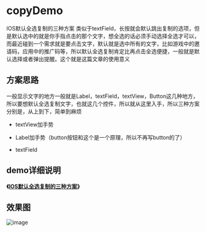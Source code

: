 # copyDemo
IOS默认全选复制的三种方案
类似于textField，长按就会默认跳出复制的选项，但是默认选中的就是你手指点击的那个文字，想全选的话必须手动选择全选才可以，而最近碰到一个需求就是要点击文字，默认就是选中所有的文字，比如游戏中的邀请码，应用中的推广码等，所以默认全选复制肯定比再点击全选便捷，一般就是默认选择或者弹出提醒。这个就是这篇文章的使用意义

## 方案思路

一般显示文字的地方一般就是Label，textField，textView，Button这几种地方，所以要想默认全选复制文字，也就这几个控件，所以就从这里入手，所以三种方案分别是，从上到下，简单到麻烦

* textView加手势

* Label加手势（button按钮和这个是一个原理，所以不再写button的了）

* textField

## demo详细说明

**《[IOS默认全选复制的三种方案](http://www.hudongdong.com/ios/358.html)》**

## 效果图

![image](http://cdn.hudongdong.com/content/uploadfile/201609/8d731473833829.png)
